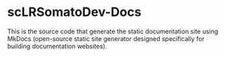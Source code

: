# scLRSomatoDev-Docs

This is the source code that generate the static documentation site using MkDocs (open-source static site generator designed specifically for building documentation websites).



